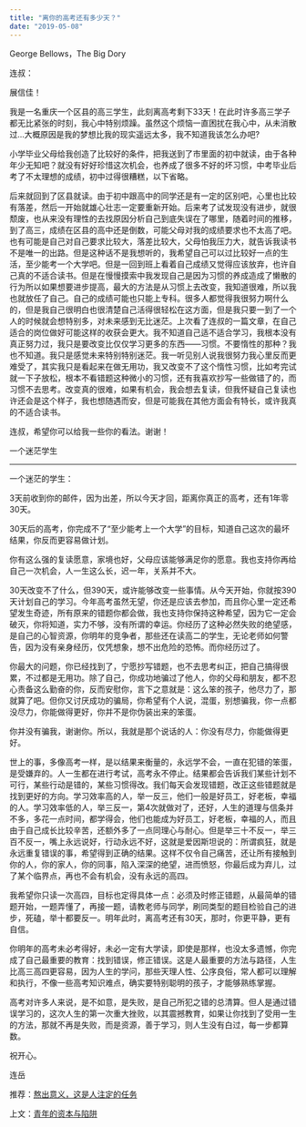 ```yaml
---
title: "离你的高考还有多少天？"
date: "2019-05-08"
---
```


George Bellows，The Big Dory

连叔：

展信佳！

我是一名重庆一个区县的高三学生，此刻离高考剩下33天！在此时许多高三学子都无比紧张的时刻，我心中特别烦躁。虽然这个烦恼一直困扰在我心中，从未消散过...大概原因是我的梦想比我的现实遥远太多，我不知道我该怎么办吧?

小学毕业父母给我创造了比较好的条件，把我送到了市里面的初中就读，由于各种年少无知吧？就没有好好珍惜这次机会，也养成了很多不好的坏习惯，中考毕业后考了不太理想的成绩，初中过得很糟糕，以下省略。

  

后来就回到了区县就读。由于初中跟高中的同学还是有一定的区别吧，心里也比较有落差，然后一开始就雄心壮志一定要重新开始。后来考了试发现没有进步，就很颓废，也从来没有理性的去找原因分析自己到底失误在了哪里，随着时间的推移，到了高三，成绩在区县的高中还是倒数，可能父母对我的成绩要求也不太高了吧。也有可能是自己对自己要求比较大，落差比较大，父母怕我压力大，就告诉我读书不是唯一的出路。但是这种话不是我想听的，我希望自己可以过比较好一点的生活，至少能考一个大学吧。但是一回到班上看着自己成绩又觉得应该放弃，也许自己真的不适合读书。但是在慢慢摸索中我发现自己是因为习惯的养成造成了懒散的行为所以如果想要进步提高，最大的方法是从习惯上去改变，我知道很难，所以我也就放任了自己。自己的成绩可能也只能上专科。很多人都觉得我很努力啊什么的，但是我自己很明白也很清楚自己活得很轻松在这方面，但是我只要一到了一个人的时候就会想特别多，对未来感到无比迷茫。上次看了连叔的一篇文章，在自己适合的岗位做好可能这样的收获会更大。我不知道自己适不适合学习，我根本没有真正努力过，我只是要改变比仅仅学习更多的东西——习惯。不要惰性的那种？我也不知道。我只是感觉未来特别特别迷茫。我一听见别人说我很努力我心里反而更难受了，其实我只是看起来在做无用功，我又改变不了这个惰性习惯，比如考完试就一下子放松，根本不看错题这种微小的习惯，还有我喜欢抄写一些做错了的，而习惯不去思考。改变真的很难，如果有机会，我会想去复读，但我怀疑自己复读也许还会是这个样子，我也想随遇而安，但是可能我在其他方面会有特长，或许我真的不适合读书。

连叔，希望你可以给我一些你的看法。谢谢！

一个迷茫学生

  

* * *

一个迷茫的学生：

3天前收到你的邮件，因为出差，所以今天才回，距离你真正的高考，还有1年零30天。

30天后的高考，你完成不了“至少能考上一个大学”的目标，知道自己这次的最坏结果，你反而更容易做计划。

你有这么强的复读愿意，家境也好，父母应该能够满足你的愿意。我也支持你再给自己一次机会，人一生这么长，迟一年，关系并不大。

30天改变不了什么，但390天，或许能够改变一些事情。从今天开始，你就按390天计划自己的学习。今年高考虽然无望，你还是应该去参加，而且你心里一定还希望发生奇迹，所有原来的错题你都会做，我也支持你保持这种希望，因为它一定会破灭，你将知道，实力不够，没有所谓的幸运。你经历了这种必然失败的绝望感，是自己的心智资源，你明年的竞争者，那些还在读高二的学生，无论老师如何警告，因为没有亲身经历，仅凭想象，想不出危险的恐怖。而你经历过了。

你最大的问题，你已经找到了，宁愿抄写错题，也不去思考纠正，把自己搞得很累，不过都是无用功。除了自己，你成功地骗过了他人，你的父母和朋友，都不忍心责备这么勤奋的你，反而安慰你，言下之意就是：这么笨的孩子，他尽力了，那就算了吧。但你又讨厌成功的骗局，你希望有个人说，混蛋，别想骗我，你一点都没尽力，你能做得更好，你并不是你伪装出来的笨蛋。

你并没有骗我，谢谢你。所以，我就是那个说话的人：你没有尽力，你能做得更好。

世上的事，多像高考一样，是以结果来衡量的，永远学不会，一直在犯错的笨蛋，是受嫌弃的。人一生都在进行考试，高考永不停止。结果都会告诉我们某些计划不可行，某些行动是错的，某些习惯得改。我们每天会发现错题，改正这些错题就是找到更好的方向。学习效率高的人，举一反三，他们一般是好员工，好老板，幸福的人。学习效率低的人，举三反一，第4次就做对了，还好，人生的道理与信条并不多，多花一点时间，都学得会，他们也能成为好员工，好老板，幸福的人，而且由于自己成长比较辛苦，还额外多了一点同理心与耐心。但是举三十不反一，举三百不反一，嘴上永远说好，行动永远不好，这就是爱因斯坦说的：所谓疯狂，就是永远重复错误的事，希望得到正确的结果。这样不仅令自己痛苦，还让所有接触到你的人，你的家人，你的同事，陷入深深的绝望，进而愤怒，你最后成为弃儿，过了某个临界点，再也不会有机会，没有永远的高四。

我希望你只读一次高四，目标也定得具体一点：必须及时修正错题，从最简单的错题开始，一题弄懂了，再接一题，请教老师与同学，刷同类型的题目检验自己的进步，死磕，举十都要反一。明年此时，离高考还有30天，那时，你更平静，更有自信。

你明年的高考未必考得好，未必一定有大学读，即使是那样，也没太多遗憾，你完成了自己最重要的教育：找到错误，修正错误。这是人最重要的方法与路径，人生比高三高四更容易，因为人生的学问，那些天理人性、公序良俗，常人都可以理解和执行，不像一些高考知识难点，确实要特别聪明的孩子，才能够熟练掌握。

高考对许多人来说，是不如意，是失败，是自己所犯之错的总清算。但人是通过错误学习的，这次人生的第一次重大挫败，以其震撼教育，如果让你找到了受用一生的方法，那就不再是失败，而是资源，善于学习，则人生没有白过，每一步都算数。

祝开心。

连岳

  

推荐：[熬出意义，这是人注定的任务](http://mp.weixin.qq.com/s?__biz=MjM5NDU0Mjk2MQ==&mid=2651632268&idx=1&sn=0f7d7f597224a279f240eaaf61d78282&chksm=bd7e36928a09bf8409855c34ef77b440e7f9dcb07356c201acd4daf679437d788cf2f124702a&scene=21#wechat_redirect)  

上文：[青年的资本与陷阱](http://mp.weixin.qq.com/s?__biz=MjM5NDU0Mjk2MQ==&mid=2651633412&idx=1&sn=c9b5d1dbdf0198837c165018472197a5&chksm=bd7e331a8a09ba0c640527dc9f1cd8dac15e2150afee896b83f972c706160d659db91d3a5589&scene=21#wechat_redirect)
